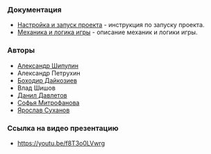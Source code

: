 ### Документация
- [Настройка и запуск проекта](https://github.com/Sonyamaster1/Pixel-Bros/blob/PIX-23-document-with-mechanics-and-logic/Setting_up_and_launching_the_project.md) - инструкция по запуску проекта. 
- [Механика и логика игры](https://github.com/Sonyamaster1/Pixel-Bros/blob/PIX-23-document-with-mechanics-and-logic/Description_of_the_mechanics_and_logic.md) - описание механик и логики игры.

### Авторы
- [Александр Шипулин](https://github.com/Yrsafam)
- Александр Петрухин
- [Боходир Дайкозиев](https://github.com/daikoziyevBaha)
- Влад Шишов
- [Данил Давлетов](https://github.com/J4rCen)
- [Софья Митрофанова](https://github.com/Sonyamaster1)
- [Ярослав Суханов](https://github.com/YaroslavSukhanov)

### Ссылка на видео презентацию
- https://youtu.be/f8T3o0LVwrg
